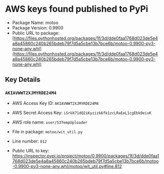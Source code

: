 # AWS keys found published to PyPi

* Package Name: motoo
* Package Version: 0.9900
* Public URL to package: [https://files.pythonhosted.org/packages/1f/3d/dde0faa1768d023de5e4a8a45860c240b265bdeb79f7d5a5cbe13b7bce6b/motoo-0.9900-py3-none-any.whl](https://files.pythonhosted.org/packages/1f/3d/dde0faa1768d023de5e4a8a45860c240b265bdeb79f7d5a5cbe13b7bce6b/motoo-0.9900-py3-none-any.whl)

## Key Details

### `AKIAVWWT2XJMYRDE24M4`

* AWS Access Key ID: `AKIAVWWT2XJMYRDE24M4`
* AWS Secret Access Key: `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` 
* AWS role name: `user/S3TempUploader`
* File in package: `motoo/wit_util.py`
* Line number: `812`

* Public URL to key: https://inspector.pypi.io/project/motoo/0.9900/packages/1f/3d/dde0faa1768d023de5e4a8a45860c240b265bdeb79f7d5a5cbe13b7bce6b/motoo-0.9900-py3-none-any.whl/motoo/wit_util.py#line.812


